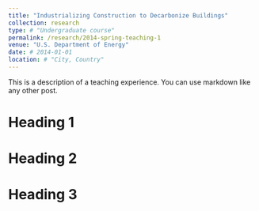 ```yaml
---
title: "Industrializing Construction to Decarbonize Buildings"
collection: research
type: # "Undergraduate course"
permalink: /research/2014-spring-teaching-1
venue: "U.S. Department of Energy"
date: # 2014-01-01
location: # "City, Country"
---
```


This is a description of a teaching experience. You can use markdown like any other post.

Heading 1
======

Heading 2
======

Heading 3
======
